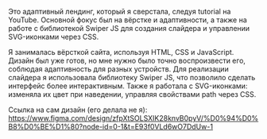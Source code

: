 Это адаптивный лендинг, который я сверстала, следуя tutorial на YouTube. Основной фокус был на вёрстке и адаптивности, а также на работе с библиотекой Swiper JS для создания слайдера и управлении SVG-иконками через CSS.

Я занималась вёрсткой сайта, используя HTML, CSS и JavaScript. Дизайн был уже готов, но мне нужно было точно воспроизвести его, соблюдая адаптивность для разных устройств. Для реализации слайдера я использовала библиотеку Swiper JS, что позволило сделать интерфейс более интерактивным. Также я работала с SVG-иконками: изменяла их цвет при наведении, управляя свойствами path через CSS.

Ссылка на сам дизайн (его делала не я):
https://www.figma.com/design/zfpXtSOLSXIK28knvB0pyV/%D0%94%D0%B8%D0%BE%D1%80?node-id=0-1&t=E93f0VLd6wO7DdUw-1
